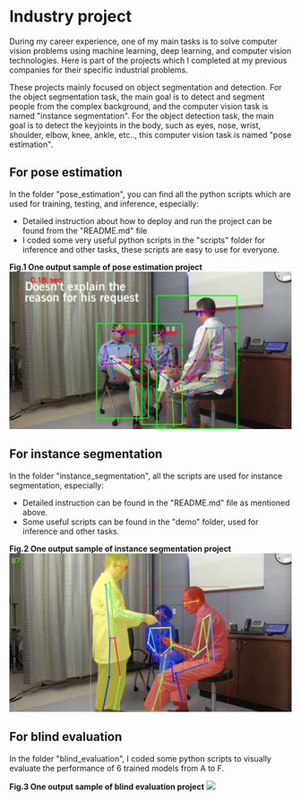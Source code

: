 # Industry project

During my career experience, one of my main tasks is to solve computer vision problems using machine learning, deep learning, and computer vision technologies.
Here is part of the projects which I completed at my previous companies for their specific industrial problems.

These projects mainly focused on object segmentation and detection. For the object segmentation task, the main goal is to detect and segment people from the complex background, and the computer vision task is named "instance segmentation". For the object detection task, the main goal is to detect the keyjoints in the body, such as eyes, nose, wrist, shoulder, elbow, knee, ankle, etc.., this computer vision task is named "pose estimation".

## For pose estimation

In the folder "pose_estimation", you can find all the python scripts which are used for training, testing, and inference, especially:

* Detailed instruction about how to deploy and run the project can be found from the "README.md" file 
* I coded some very useful python scripts in the "scripts" folder for inference and other tasks, these scripts are easy to use for everyone.

**Fig.1 One output sample of pose estimation project**
![](https://raw.githubusercontent.com/xuxu50007/previous_projects_001/main/pose_estimation/scripts/output.jpg)

## For instance segmentation

In the folder "instance_segmentation", all the scripts are used for instance segmentation, especially:

* Detailed instruction can be found in the "README.md" file as mentioned above.
* Some useful scripts can be found in the "demo" folder, used for inference and other tasks.

**Fig.2 One output sample of instance segmentation project**
![](https://raw.githubusercontent.com/xuxu50007/previous_projects_001/main/instance_segmentation/demo/output.jpg)

## For blind evaluation

In the folder "blind_evaluation", I coded some python scripts to visually evaluate the performance of 6 trained models from A to F.

**Fig.3 One output sample of blind evaluation project**
![](https://user-images.githubusercontent.com/91754487/135674995-a31f15cd-7131-40ee-a97a-4b3bf11df936.jpg)

